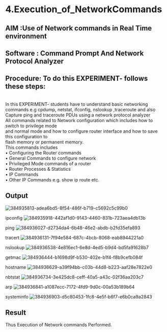 # 4.Execution_of_NetworkCommands
## AIM :Use of Network commands in Real Time environment
## Software : Command Prompt And Network Protocol Analyzer
## Procedure: To do this EXPERIMENT- follows these steps:
<BR>
In this EXPERIMENT- students have to understand basic networking commands e.g cpdump, netstat, ifconfig, nslookup ,traceroute and also Capture ping and traceroute PDUs using a network protocol analyzer 
<BR>
All commands related to Network configuration which includes how to switch to privilege mode
<BR>
and normal mode and how to configure router interface and how to save this configuration to
<BR>
flash memory or permanent memory.
<BR>
This commands includes
<BR>
• Configuring the Router commands
<BR>
• General Commands to configure network
<BR>
• Privileged Mode commands of a router 
<BR>
• Router Processes & Statistics
<BR>
• IP Commands
<BR>
• Other IP Commands e.g. show ip route etc.
<BR>

## Output
![384935813-adea6bd5-8f54-486f-b719-c5692c5c99b0](https://github.com/user-attachments/assets/5eb845bf-02b2-4b3c-bf4b-3fe1068b0613)

ipconfig
![384935918-442af1d0-9143-4460-831b-723aea4db13b](https://github.com/user-attachments/assets/452cd7f2-b7d3-4f0d-b3b3-4b82e279d64e)

ping
![384936027-d2734da4-6b48-46e2-abdb-b2fd35efa893](https://github.com/user-attachments/assets/257ccd40-5b36-4511-a3e2-7ca28e695edd)

tracert
![384936131-7f94e584-687c-4bcb-8068-eab8944221a0](https://github.com/user-attachments/assets/5fd0f5d7-6f4d-407a-9eaf-a2103d019a8d)

nslookup
![384936538-4e816ec1-6e8d-4ed5-b9d4-bd5fa91628b7](https://github.com/user-attachments/assets/2fc98b1b-174f-4f4d-b90e-eabec217ae50)

getmac
![384936444-b1698d9f-b530-402e-b1f4-f8b9cefb084f](https://github.com/user-attachments/assets/feda32f9-5984-4802-9bc7-804563a34034)

hostname
![384936629-a39f94bb-c03b-44d8-b223-aaf28e7822e0](https://github.com/user-attachments/assets/0f643ba2-987a-4715-ab4f-33e0a57caa25)

nbtstat
![384936734-3e425dc8-ceff-40a5-a43c-02f36aa203c7](https://github.com/user-attachments/assets/ee1ab125-6e0e-4cee-9d19-44a40b2a12c8)

arp
![384936841-a1087ecc-7172-4fd9-9d0c-00a53b189b64](https://github.com/user-attachments/assets/7577296c-a06d-4ca2-b501-94e76607820d)

systeminfo
![384936903-d5c80453-1fc8-4e5f-b6f7-e6b0ca9a2843](https://github.com/user-attachments/assets/ea7565bf-40fb-4f62-aa68-c585f1559c89)

## Result
Thus Execution of Network commands Performed.
